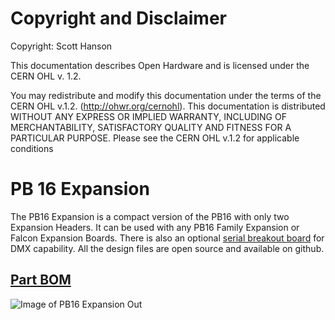 # Copyright and Disclaimer
Copyright: Scott Hanson

This documentation describes Open Hardware and is licensed under the CERN OHL v. 1.2.

You may redistribute and modify this documentation under the terms of the CERN OHL v.1.2. (http://ohwr.org/cernohl). This documentation is distributed WITHOUT ANY EXPRESS OR IMPLIED WARRANTY, INCLUDING OF MERCHANTABILITY, SATISFACTORY QUALITY AND FITNESS FOR A PARTICULAR PURPOSE. Please see the CERN OHL v.1.2 for applicable conditions

# PB 16 Expansion

The PB16 Expansion is a compact version of the PB16 with only two Expansion Headers. It can be used with any PB16 Family Expansion or Falcon Expansion Boards. There is also an optional [serial breakout board](PB_16_E682_Serial/README.md) for DMX capability. All the design files are open source and available on github.

## [Part BOM](https://github.com/computergeek1507/PB_16/raw/master/PB_16_Expansion/PB_16_Expansion_BOM.ods)

![Image of PB16 Expansion Out](https://github.com/computergeek1507/PB_16/raw/master/PB_16_Expansion/PB_16_Expansion.png)

